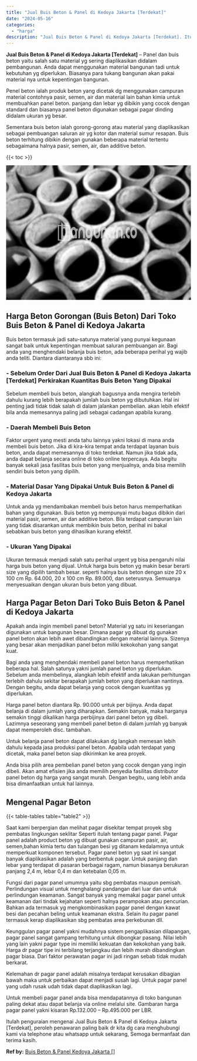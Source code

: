 ```yaml
---
title: "Jual Buis Beton & Panel di Kedoya Jakarta [Terdekat]"
date: "2024-05-16"
categories: 
  - "harga"
description: "Jual Buis Beton & Panel di Kedoya Jakarta [Terdekat]. Itulah penguraian mengenai Jual Buis Beton & Panel di Kedoya Jakarta [Terdekat], peroleh penawaran pa..."
---
```


**Jual Buis Beton & Panel di Kedoya Jakarta \[Terdekat\]** – Panel dan buis beton yaitu salah satu material yg sering diaplikasikan didalam pembangunan. Anda dapat menggunakan material bangunan tadi untuk kebutuhan yg diperlukan. Biasanya para tukang bangunan akan pakai material nya untuk kepentingan bangunan.

Penel beton ialah produk beton yang dicetak dg menggunakan campuran material contohnya pasir, semen, air dan material lain bahan kimia untuk membuahkan panel beton. panjang dan lebar yg dibikin yang cocok dengan standard dan biasanya panel beton digunakan sebagai pagar dinding didalam ukuran yg besar.

Sementara buis beton ialah gorong-gorong atau material yang diaplikasikan sebagai pembuangan saluran air yg kotor dan material sumur resapan. Buis beton terhitung dibikin dengan gunakan beberapa material tertentu sebagaimana halnya pasir, semen, air, dan additive beton.

{{< toc >}}

![Jual Buis Beton & Panel di Kedoya Jakarta [Terdekat]](/images/jual-panel-buis-beton-murah-10.png)

## Harga Beton Gorongan (Buis Beton) Dari Toko Buis Beton & Panel di Kedoya Jakarta

Buis beton termasuk jadi satu-satunya material yang punyai kegunaan sangat baik untuk kepentingan membuat saluran pembuangan air. Bagi anda yang menghendaki belanja buis beton, ada beberapa perihal yg wajib anda teliti. Diantara diantaranya sbb ini:

### \- Sebelum Order Dari Jual Buis Beton & Panel di Kedoya Jakarta \[Terdekat\] Perkirakan Kuantitas Buis Beton Yang Dipakai

Sebelum membeli buis beton, alangkah bagusnya anda mengira terlebih dahulu kurang lebih berapakah jumlah buis beton yg dibutuhkan. Hal ini penting jadi tidak tidak salah di dalam jalankan pembelian. akan lebih efektif bila anda memesannya paling jadi sebagai cadangan apabila kurang.

### \- Daerah Membeli Buis Beton

Faktor urgent yang mesti anda tahu lainnya yakni lokasi di mana anda membeli buis beton. Jika di kira-kira tempat anda terdapat layanan buis beton, anda dapat memesannya di toko terdekat. Namun jika tidak ada, anda dapat belanja secara online di toko online terpercaya. Ada begitu banyak sekali jasa fasilitas buis beton yang menjualnya, anda bisa memilih sendiri buis beton yang dipilih.

### \- Material Dasar Yang Dipakai Untuk Buis Beton & Panel di Kedoya Jakarta

Untuk anda yg mendambakan membeli buis beton harus memperhatikan bahan yang digunakan. Buis beton yg mempunyai mutu bagus dibikin dari material pasir, semen, air dan additive beton. Bila terdapat campuran lain yang tidak disarankan untuk membikin buis beton, perihal ini bakal sebabkan buis beton yang dihasilkan kurang efektif.

### \- Ukuran Yang Dipakai

Ukuran termasuk menjadi salah satu perihal urgent yg bisa pengaruhi nilai harga buis beton yang dijual. Untuk harga buis beton yg makin besar berarti size yang dipilih tambah besar. seperti halnya buis beton dengan size 20 x 100 cm Rp. 64.000, 20 x 100 cm Rp. 89.000, dan seterusnya. Semuanya menyesuaikan dengan ukuran buis beton yang dibuat.

## Harga Pagar Beton Dari Toko Buis Beton & Panel di Kedoya Jakarta

Apakah anda ingin membeli panel beton? Material yg satu ini keseriangan digunakan untuk bangunan besar. Dimana pagar yg dibuat dg gunakan panel beton akan lebih awet dibandingkan dengan material lainnya. Sizenya yang besar akan menjadikan panel beton miliki kekokohan yang sangat kuat.

Bagi anda yang menghendaki membeli panel beton harus memperhatikan beberapa hal. Salah satunya yakni jumlah panel beton yg diperlukan. Sebelum anda membelinya, alangkah lebih efektif anda lakukan perhitungan terlebih dahulu sekitar berapakah jumlah beton yang diperlukan nantinya. Dengan begitu, anda dapat belanja yang cocok dengan kuantitas yg diperlukan.

Harga panel beton diantara Rp. 90.000 untuk per bijinya. Anda dapat belanja di dalam jumlah yang diharapkan. Semakin banyak, maka harganya semakin tinggi dikalikan harga perbijinya dari panel beton yg dibeli. Lazimnya seseorang yang membeli panel beton di dalam jumlah yg banyak dapat memperoleh disc. tambahan.

Untuk belanja panel beton dapat dilakukan dg langkah memesan lebih dahulu kepada jasa produksi panel beton. Apabila udah terdapat yang dicetak, maka panel beton siap dikirimkan ke area proyek.

Anda bisa pilih area pembelian panel beton yang cocok dengan yang ingin dibeli. Akan amat efisien jika anda memilih penyedia fasilitas distributor panel beton dg harga yang sangat murah. Dengan begitu, uang lebih anda bisa dimanfaatkan untuk hal lainnya.

## Mengenal Pagar Beton

{{< table-tables table="table2" >}}

Saat kami berpergian dan melihat pagar disekitar tempat proyek sbg pembatas lingkungan seklitar Seperti itulah tentang pagar panel. Pagar panel adalah product beton yg dibuat gunakan campuran pasir, air, semen,bahan kimia tertu dan tulangan besi yg ditanam kedalamnya untuk memperkuat komponen tersebut. Pagar panel beton yg saat ini sangat banyak diaplikasikan adalah yang berbentuk pagar. Untuk panjang dan lebar yang terdapat di pasaran berbagai ragam, namun biasanya berukuran panjang 2,4 m, lebar 0,4 m dan ketebalan 0,05 m.

Fungsi dari pagar panel umumnya yaitu sbg pembatas maupun pemisah. Perlindungan visual untuk menghalangi pandangan dari luar dan untuk perlindungan keamanan. Sangat banyak yang memakai pagar panel untuk keamanan dari tindak kejahatan seperti halnya perampokan atau pencurian. Bahkan ada termasuk yg mengkombinasikan pagar panel dengan kawat besi dan pecahan beling untuk keamanan ekstra. Selain itu pagar panel termasuk kerap diaplikasikan sbg pembatas area perkebunan dll.

Keunggulan pagar panel yakni mudahnya sistem pengaplikasian dilapangan, pagar panel sangat gampang terhitung untuk dibongkar pasang. Nilai lebih yang lain yakni pagar type ini memiliki kekuatan dan kekokohan yang baik. Harga dr pagar tipe ini terbilang terjangkau dan lebih murah dibandingkan pagar biasa. Dari faktor perawatan pagar ini jadi ringan sebab tidak mudah berkarat.

Kelemahan dr pagar panel adalah misalnya terdapat kerusakan dibagian bawah maka untuk perbaikan dapat menjadi susah lagi. Untuk pagar panel yang udah rusak udah tidak dapat diaplikasikan lagi.

Untuk membeli pagar panel anda bisa mendapatannya di toko bangunan paling dekat atau dapat belanja via online melalui site. Gambaran harga pagar panel yakni kisaran Rp.132.000 – Rp.495.000 per LBR.

Itulah penguraian mengenai Jual Buis Beton & Panel di Kedoya Jakarta \[Terdekat\], peroleh penawaran paling baik dr kita dg cara menghubungi kami via telephone atau whatsapp untuk sekarang, Semoga bermanfaat dan terima kasih.

**Ref by:** [Buis Beton & Panel Kedoya Jakarta []](https://id.wikipedia.org/wiki/Buis)
